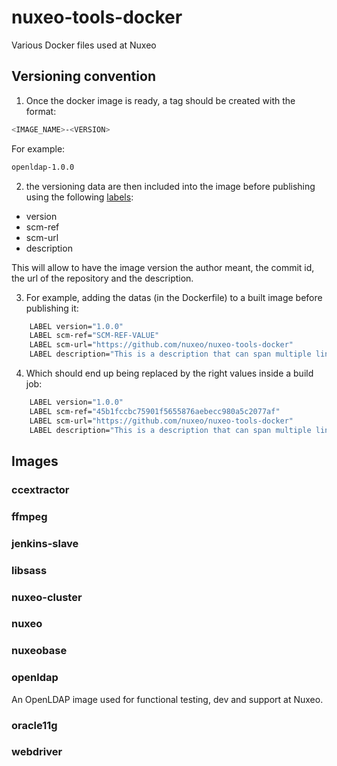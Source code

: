 # nuxeo-tools-docker
Various Docker files used at Nuxeo

## Versioning convention
1. Once the docker image is ready, a tag should be created with the format:
```bash
<IMAGE_NAME>-<VERSION>
```
For example:
```bash
openldap-1.0.0
```

2. the versioning data are then included into the image before publishing using the following [labels](https://docs.docker.com/engine/reference/builder/#label):
- version
- scm-ref
- scm-url
- description

This will allow to have the image version the author meant, the commit id, the url of the repository and the description.

3. For example, adding the datas (in the Dockerfile) to a built image before publishing it:
```bash
    LABEL version="1.0.0"
    LABEL scm-ref="SCM-REF-VALUE"
    LABEL scm-url="https://github.com/nuxeo/nuxeo-tools-docker"
    LABEL description="This is a description that can span multiple lines." 
```
4. Which should end up being replaced by the right values inside a build job:
```bash
    LABEL version="1.0.0"
    LABEL scm-ref="45b1fccbc75901f5655876aebecc980a5c2077af"
    LABEL scm-url="https://github.com/nuxeo/nuxeo-tools-docker"
    LABEL description="This is a description that can span multiple lines." 
```
## Images
### ccextractor
### ffmpeg
### jenkins-slave
### libsass
### nuxeo-cluster
### nuxeo
### nuxeobase
### openldap
An OpenLDAP image used for functional testing, dev and support at Nuxeo.
### oracle11g
### webdriver
